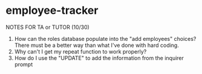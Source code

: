 # employee-tracker

NOTES FOR TA or TUTOR (10/30)
1. How can the roles database populate into the "add employees" choices? There must be a better way than what I've done with hard coding.
2. Why can't I get my repeat function to work properly?
3. How do I use the "UPDATE" to add the information from the inquirer prompt
